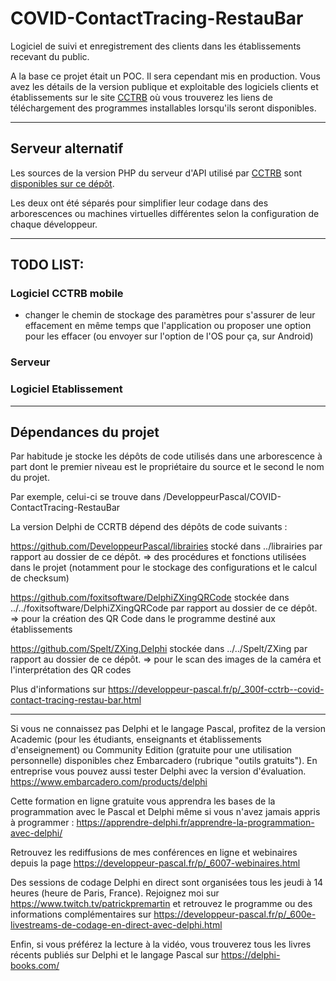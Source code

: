# COVID-ContactTracing-RestauBar

Logiciel de suivi et enregistrement des clients dans les établissements recevant du public.

A la base ce projet était un POC. Il sera cependant mis en production. Vous avez les détails de la version publique et exploitable des logiciels clients et établissements sur le site [CCTRB](https://cctrb.fr) où vous trouverez les liens de téléchargement des programmes installables lorsqu'ils seront disponibles.

-----

## Serveur alternatif

Les sources de la version PHP du serveur d'API utilisé par [CCTRB](https://cctrb.fr/) sont [disponibles sur ce dépôt](https://github.com/DeveloppeurPascal/CCTRB-PHP-API-Server).

Les deux ont été séparés pour simplifier leur codage dans des arborescences ou machines virtuelles différentes selon la configuration de chaque développeur.

-----

## TODO LIST:

### Logiciel CCTRB mobile

* changer le chemin de stockage des paramètres pour s'assurer de leur effacement en même temps que l'application ou proposer une option pour les effacer (ou envoyer sur l'option de l'OS pour ça, sur Android)

### Serveur

### Logiciel Etablissement

-----

## Dépendances du projet

Par habitude je stocke les dépôts de code utilisés dans une arborescence à part dont le premier niveau est le propriétaire du source et le second le nom du projet.

Par exemple, celui-ci se trouve dans /DeveloppeurPascal/COVID-ContactTracing-RestauBar

La version Delphi de CCRTB dépend des dépôts de code suivants :

https://github.com/DeveloppeurPascal/librairies stocké dans ../librairies par rapport au dossier de ce dépôt.
=> des procédures et fonctions utilisées dans le projet (notamment pour le stockage des configurations et le calcul de checksum)

https://github.com/foxitsoftware/DelphiZXingQRCode stockée dans ../../foxitsoftware/DelphiZXingQRCode par rapport au dossier de ce dépôt.
=> pour la création des QR Code dans le programme destiné aux établissements

https://github.com/Spelt/ZXing.Delphi stockée dans ../../Spelt/ZXing par rapport au dossier de ce dépôt.
=> pour le scan des images de la caméra et l'interprétation des QR codes

Plus d'informations sur https://developpeur-pascal.fr/p/_300f-cctrb--covid-contact-tracing-restau-bar.html

-----

Si vous ne connaissez pas Delphi et le langage Pascal, profitez de la version Academic (pour les étudiants, enseignants et établissements d'enseignement) ou Community Edition (gratuite pour une utilisation personnelle) disponibles chez Embarcadero (rubrique "outils gratuits").
En entreprise vous pouvez aussi tester Delphi avec la version d'évaluation.
https://www.embarcadero.com/products/delphi

Cette formation en ligne gratuite vous apprendra les bases de la programmation avec le Pascal et Delphi même si vous n'avez jamais appris à programmer :
https://apprendre-delphi.fr/apprendre-la-programmation-avec-delphi/

Retrouvez les rediffusions de mes conférences en ligne et webinaires depuis la page https://developpeur-pascal.fr/p/_6007-webinaires.html

Des sessions de codage Delphi en direct sont organisées tous les jeudi à 14 heures (heure de Paris, France). Rejoignez moi sur https://www.twitch.tv/patrickpremartin et retrouvez le programme ou des informations complémentaires sur https://developpeur-pascal.fr/p/_600e-livestreams-de-codage-en-direct-avec-delphi.html

Enfin, si vous préférez la lecture à la vidéo, vous trouverez tous les livres récents publiés sur Delphi et le langage Pascal sur https://delphi-books.com/
